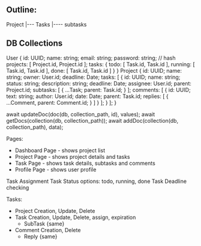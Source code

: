 Outline:
--------
Project
|--- Tasks
   |---- subtasks

DB Collections
--------------
User {
  id: UUID;
  name: string;
  email: string;
  password: string; // hash
  projects: [
    Project.id, Project.id
  ];
  tasks: {
    todo: [
      Task.id, Task.id
    ],
    running: [
      Task.id, Task.id
    ],
    done: [
      Task.id, Task.id
    ]
  }
}
Project {
  id: UUID;
  name: string;
  owner: User.id;
  deadline: Date;
  tasks: [
    {
      id: UUID;
      name: string;
      status: string;
      description: string;
      deadline: Date;
      assignee: User.id;
      parent: Project.id;
      subtasks: [
        {
          ...Task;
          parent: Task.id;
        }
      ];
      comments: [
        {
          id: UUID;
          text: string;
          author: User.id;
          date: Date;
          parent: Task.id;
          replies: [
            {
              ...Comment,
              parent: Comment.id;
            }
          ]
        }
      ];
    }
  ];
}


await updateDoc(doc(db, collection_path, id), values);
await getDocs(collection(db, collection_path));
await addDoc(collection(db, collection_path), data);

Pages:
- Dashboard Page - shows project list
- Project Page - shows project details and tasks
- Task Page - shows task details, subtasks and comments
- Profile Page - shows user profile

Task Assignment
Task Status options: todo, running, done
Task Deadline checking

Tasks:
- Project Creation, Update, Delete
- Task Creation, Update, Delete, assign, expiration
   - SubTask {same}
- Comment Creation, Delete
   - Reply {same}
